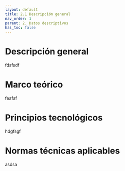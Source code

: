 ```yaml
---
layout: default
title: 2.1 Descripción general
nav_order: 1
parent: 2. Datos descriptivos
has_toc: false
---
```


# Descripción general

fdsfsdf

# Marco teórico

feafaf

# Principios tecnológicos

hdgfsgf

# Normas técnicas aplicables

asdsa